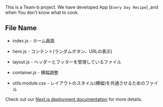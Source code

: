 This is a Team-b project. We have developed App [`Every Day Recipe`] ,and when You don't know what to cook.   

## File Name
- index.js - ホーム画面
- hero.js - コンテント(ランダムボタン、URLの表示)
- layout.js - ヘッダーとフッターを管理しているファイル
- container.js - 横幅調整

- utils.module.css - レイアウトのスタイル(横幅)を共通させるためのファイル





Check out our [Next.js deployment documentation](https://nextjs.org/docs/deployment) for more details.

